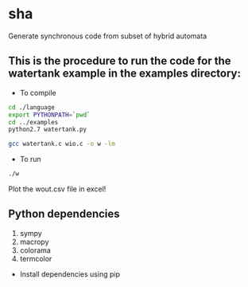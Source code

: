 # sha
Generate synchronous code from subset of hybrid automata

## This is the procedure to run the code for the watertank example in the examples directory:

* To compile
```bash
cd ./language
export PYTHONPATH=`pwd`
cd ../examples
python2.7 watertank.py

gcc watertank.c wio.c -o w -lm

```
* To run
```bash
./w
```
Plot the wout.csv file in excel!

## Python dependencies
1. sympy
2. macropy
3. colorama
4. termcolor

* Install dependencies using pip
